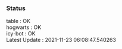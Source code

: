 ### Status


table : OK  
hogwarts : OK  
icy-bot : OK  
Latest Update : 2021-11-23 06:08:47.540263
